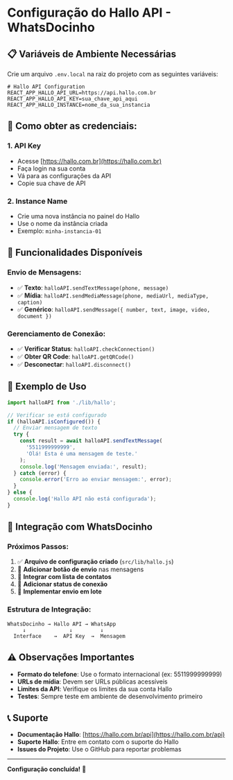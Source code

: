 # Configuração do Hallo API - WhatsDocinho

## 📋 **Variáveis de Ambiente Necessárias**

Crie um arquivo `.env.local` na raiz do projeto com as seguintes variáveis:

```env
# Hallo API Configuration
REACT_APP_HALLO_API_URL=https://api.hallo.com.br
REACT_APP_HALLO_API_KEY=sua_chave_api_aqui
REACT_APP_HALLO_INSTANCE=nome_da_sua_instancia
```

## 🔑 **Como obter as credenciais:**

### 1. **API Key**
- Acesse [https://hallo.com.br](https://hallo.com.br)
- Faça login na sua conta
- Vá para as configurações da API
- Copie sua chave de API

### 2. **Instance Name**
- Crie uma nova instância no painel do Hallo
- Use o nome da instância criada
- Exemplo: `minha-instancia-01`

## 🚀 **Funcionalidades Disponíveis**

### **Envio de Mensagens:**
- ✅ **Texto**: `halloAPI.sendTextMessage(phone, message)`
- ✅ **Mídia**: `halloAPI.sendMediaMessage(phone, mediaUrl, mediaType, caption)`
- ✅ **Genérico**: `halloAPI.sendMessage({ number, text, image, video, document })`

### **Gerenciamento de Conexão:**
- ✅ **Verificar Status**: `halloAPI.checkConnection()`
- ✅ **Obter QR Code**: `halloAPI.getQRCode()`
- ✅ **Desconectar**: `halloAPI.disconnect()`

## 📱 **Exemplo de Uso**

```javascript
import halloAPI from './lib/hallo';

// Verificar se está configurado
if (halloAPI.isConfigured()) {
  // Enviar mensagem de texto
  try {
    const result = await halloAPI.sendTextMessage(
      '5511999999999',
      'Olá! Esta é uma mensagem de teste.'
    );
    console.log('Mensagem enviada:', result);
  } catch (error) {
    console.error('Erro ao enviar mensagem:', error);
  }
} else {
  console.log('Hallo API não está configurada');
}
```

## 🔧 **Integração com WhatsDocinho**

### **Próximos Passos:**
1. ✅ **Arquivo de configuração criado** (`src/lib/hallo.js`)
2. 🔄 **Adicionar botão de envio** nas mensagens
3. 🔄 **Integrar com lista de contatos**
4. 🔄 **Adicionar status de conexão**
5. 🔄 **Implementar envio em lote**

### **Estrutura de Integração:**
```
WhatsDocinho → Hallo API → WhatsApp
     ↓              ↓         ↓
  Interface    →  API Key  →  Mensagem
```

## ⚠️ **Observações Importantes**

- **Formato do telefone**: Use o formato internacional (ex: 5511999999999)
- **URLs de mídia**: Devem ser URLs públicas acessíveis
- **Limites da API**: Verifique os limites da sua conta Hallo
- **Testes**: Sempre teste em ambiente de desenvolvimento primeiro

## 📞 **Suporte**

- **Documentação Hallo**: [https://hallo.com.br/api](https://hallo.com.br/api)
- **Suporte Hallo**: Entre em contato com o suporte do Hallo
- **Issues do Projeto**: Use o GitHub para reportar problemas

---

**Configuração concluída!** 🎉 